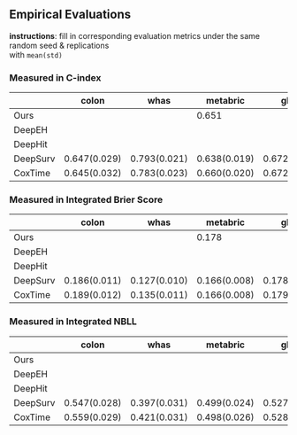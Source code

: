 ## Empirical Evaluations

**instructions**: fill in corresponding evaluation metrics under the same random seed & replications  
with `mean(std)`

### Measured in C-index
|          | colon        | whas         | metabric     | gbsg         | flchain      | support      | kkbox        |
|----------|--------------|--------------|--------------|--------------|--------------|--------------|--------------|
| Ours     |              |              | 0.651        |              |              |              |              |
| DeepEH   |              |              |              |              |              |              |              |
| DeepHit  |              |              |              |              |              |              |              |
| DeepSurv | 0.647(0.029) | 0.793(0.021) | 0.638(0.019) | 0.672(0.015) | 0.790(0.010) | 0.609(0.005) |              |
| CoxTime  | 0.645(0.032) | 0.783(0.023) | 0.660(0.020) | 0.672(0.017) | 0.790(0.010) | 0.614(0.010) |              |


### Measured in Integrated Brier Score
|          | colon        | whas         | metabric     | gbsg         | flchain      | support      | kkbox        |
|----------|--------------|--------------|--------------|--------------|--------------|--------------|--------------|
| Ours     |              |              | 0.178        |              |              |              |              |
| DeepEH   |              |              |              |              |              |              |              |
| DeepHit  |              |              |              |              |              |              |              |
| DeepSurv | 0.186(0.011) | 0.127(0.010) | 0.166(0.008) | 0.178(0.005) | 0.101(0.004) | 0.192(0.003) |              |
| CoxTime  | 0.189(0.012) | 0.135(0.011) | 0.166(0.008) | 0.179(0.006) | 0.103(0.007) | 0.192(0.004) |              |


### Measured in Integrated NBLL
|          | colon        | whas         | metabric     | gbsg         | flchain      | support      | kkbox        |
|----------|--------------|--------------|--------------|--------------|--------------|--------------|--------------|
| Ours     |              |              |              |              |              |              |              |
| DeepEH   |              |              |              |              |              |              |              |
| DeepHit  |              |              |              |              |              |              |              |
| DeepSurv | 0.547(0.028) | 0.397(0.031) | 0.499(0.024) | 0.527(0.012) | 0.334(0.012) | 0.564(0.008) |              |
| CoxTime  | 0.559(0.029) | 0.421(0.031) | 0.498(0.026) | 0.528(0.016) | 0.345(0.026) | 0.566(0.011) |              |

